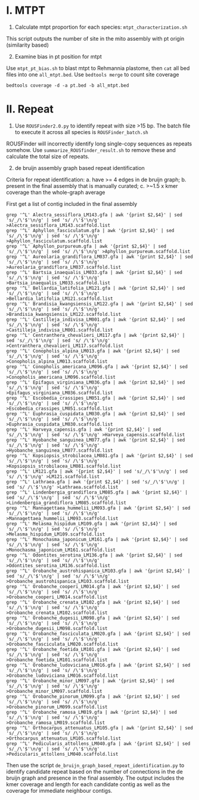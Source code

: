 # I. MTPT
1. Calculate mtpt proportion for each species: `mtpt_characterization.sh`

This script outputs the number of site in the mito assembly with pt origin (similarity based)

2. Examine bias in pt position for mtpt

Use `mtpt_pt_bias.sh` to blast mtpt to Rehmannia plastome, then `cat` all bed files into one `all_mtpt.bed`. Use `bedtools merge` to count site coverage

```
bedtools coverage -d -a pt.bed -b all_mtpt.bed
```

# II. Repeat
1. Use `ROUSFinder2.0.py` to identify repeat with size >15 bp. The batch file to execute it across all species is `ROUSFinder_batch.sh`

ROUSFinder will incorrectly identify long single-copy sequences as repeats somehow. Use `summarize_ROUSfinder_result.sh` to remove these and calculate the total size of repeats.

2. de bruijn assembly graph based repeat identification

Criteria for repeat identification: a. have >= 4 edges in de bruijn graph; b. present in the final assembly that is manually curated; c. >~1.5 x kmer coverage than the whole-graph average

First get a list of contig included in the final assembly
```
grep '^L' Alectra_sessiflora_LM143.gfa | awk '{print $2,$4}' | sed 's/_/\'$'\n/g' | sed 's/ /\'$'\n/g' >Alectra_sessiflora_LM143.scaffold.list
grep '^L' Aphyllon_fasciculatum.gfa | awk '{print $2,$4}' | sed 's/_/\'$'\n/g' | sed 's/ /\'$'\n/g' >Aphyllon_fasciculatum.scaffold.list
grep '^L' Aphyllon_purpureum.gfa | awk '{print $2,$4}' | sed 's/_/\'$'\n/g' | sed 's/ /\'$'\n/g' >Aphyllon_purpureum.scaffold.list
grep '^L' Aureolaria_grandiflora_LM037.gfa | awk '{print $2,$4}' | sed 's/_/\'$'\n/g' | sed 's/ /\'$'\n/g' >Aureolaria_grandiflora_LM037.scaffold.list
grep '^L' Bartsia_inaequalis_LM033.gfa | awk '{print $2,$4}' | sed 's/_/\'$'\n/g' | sed 's/ /\'$'\n/g' >Bartsia_inaequalis_LM033.scaffold.list
grep '^L' Bellardia_latifolia_LM121.gfa | awk '{print $2,$4}' | sed 's/_/\'$'\n/g' | sed 's/ /\'$'\n/g' >Bellardia_latifolia_LM121.scaffold.list
grep '^L' Brandisia_kwangsiensis_LM122.gfa | awk '{print $2,$4}' | sed 's/_/\'$'\n/g' | sed 's/ /\'$'\n/g' >Brandisia_kwangsiensis_LM122.scaffold.list
grep '^L' Castilleja_indivisa_LM001.gfa | awk '{print $2,$4}' | sed 's/_/\'$'\n/g' | sed 's/ /\'$'\n/g' >Castilleja_indivisa_LM001.scaffold.list
grep '^L' Centranthera_chevalieri_LM117.gfa | awk '{print $2,$4}' | sed 's/_/\'$'\n/g' | sed 's/ /\'$'\n/g' >Centranthera_chevalieri_LM117.scaffold.list
grep '^L' Conopholis_alpina_LM013.gfa | awk '{print $2,$4}' | sed 's/_/\'$'\n/g' | sed 's/ /\'$'\n/g' >Conopholis_alpina_LM013.scaffold.list
grep '^L' Conopholis_americana_LM096.gfa | awk '{print $2,$4}' | sed 's/_/\'$'\n/g' | sed 's/ /\'$'\n/g' >Conopholis_americana_LM096.scaffold.list
grep '^L' Epifagus_virginiana_LM036.gfa | awk '{print $2,$4}' | sed 's/_/\'$'\n/g' | sed 's/ /\'$'\n/g' >Epifagus_virginiana_LM036.scaffold.list
grep '^L' Escobedia_crassipes_LM051.gfa | awk '{print $2,$4}' | sed 's/_/\'$'\n/g' | sed 's/ /\'$'\n/g' >Escobedia_crassipes_LM051.scaffold.list
grep '^L' Euphrasia_cuspidata_LM030.gfa | awk '{print $2,$4}' | sed 's/_/\'$'\n/g' | sed 's/ /\'$'\n/g' >Euphrasia_cuspidata_LM030.scaffold.list
grep '^L' Harveya_capensis.gfa | awk '{print $2,$4}' | sed 's/_/\'$'\n/g' | sed 's/ /\'$'\n/g' >Harveya_capensis.scaffold.list
grep '^L' Hyobanche_sanguinea_LM077.gfa | awk '{print $2,$4}' | sed 's/_/\'$'\n/g' | sed 's/ /\'$'\n/g' >Hyobanche_sanguinea_LM077.scaffold.list
grep '^L' Kopsiopsis_strobilacea_LM081.gfa | awk '{print $2,$4}' | sed 's/_/\'$'\n/g' | sed 's/ /\'$'\n/g' >Kopsiopsis_strobilacea_LM081.scaffold.list
grep '^L' LM121.gfa | awk '{print $2,$4}' | sed 's/_/\'$'\n/g' | sed 's/ /\'$'\n/g' >LM121.scaffold.list
grep '^L' Lathraea.gfa | awk '{print $2,$4}' | sed 's/_/\'$'\n/g' | sed 's/ /\'$'\n/g' >Lathraea.scaffold.list
grep '^L' Lindenbergia_grandiflora_LM085.gfa | awk '{print $2,$4}' | sed 's/_/\'$'\n/g' | sed 's/ /\'$'\n/g' >Lindenbergia_grandiflora_LM085.scaffold.list
grep '^L' Mannagettaea_hummelii_LM093.gfa | awk '{print $2,$4}' | sed 's/_/\'$'\n/g' | sed 's/ /\'$'\n/g' >Mannagettaea_hummelii_LM093.scaffold.list
grep '^L' Melasma_hispidum_LM109.gfa | awk '{print $2,$4}' | sed 's/_/\'$'\n/g' | sed 's/ /\'$'\n/g' >Melasma_hispidum_LM109.scaffold.list
grep '^L' Monochasma_japonicum_LM161.gfa | awk '{print $2,$4}' | sed 's/_/\'$'\n/g' | sed 's/ /\'$'\n/g' >Monochasma_japonicum_LM161.scaffold.list
grep '^L' Odontites_serotina_LM136.gfa | awk '{print $2,$4}' | sed 's/_/\'$'\n/g' | sed 's/ /\'$'\n/g' >Odontites_serotina_LM136.scaffold.list
grep '^L' Orobanche_austrohispanica_LM103.gfa | awk '{print $2,$4}' | sed 's/_/\'$'\n/g' | sed 's/ /\'$'\n/g' >Orobanche_austrohispanica_LM103.scaffold.list
grep '^L' Orobanche_cooperi_LM014.gfa | awk '{print $2,$4}' | sed 's/_/\'$'\n/g' | sed 's/ /\'$'\n/g' >Orobanche_cooperi_LM014.scaffold.list
grep '^L' Orobanche_crenata_LM102.gfa | awk '{print $2,$4}' | sed 's/_/\'$'\n/g' | sed 's/ /\'$'\n/g' >Orobanche_crenata_LM102.scaffold.list
grep '^L' Orobanche_dugesii_LM098.gfa | awk '{print $2,$4}' | sed 's/_/\'$'\n/g' | sed 's/ /\'$'\n/g' >Orobanche_dugesii_LM098.scaffold.list
grep '^L' Orobanche_fasciculata_LM020.gfa | awk '{print $2,$4}' | sed 's/_/\'$'\n/g' | sed 's/ /\'$'\n/g' >Orobanche_fasciculata_LM020.scaffold.list
grep '^L' Orobanche_foetida_LM101.gfa | awk '{print $2,$4}' | sed 's/_/\'$'\n/g' | sed 's/ /\'$'\n/g' >Orobanche_foetida_LM101.scaffold.list
grep '^L' Orobanche_ludoviciana_LM016.gfa | awk '{print $2,$4}' | sed 's/_/\'$'\n/g' | sed 's/ /\'$'\n/g' >Orobanche_ludoviciana_LM016.scaffold.list
grep '^L' Orobanche_minor_LM097.gfa | awk '{print $2,$4}' | sed 's/_/\'$'\n/g' | sed 's/ /\'$'\n/g' >Orobanche_minor_LM097.scaffold.list
grep '^L' Orobanche_pinorum_LM099.gfa | awk '{print $2,$4}' | sed 's/_/\'$'\n/g' | sed 's/ /\'$'\n/g' >Orobanche_pinorum_LM099.scaffold.list
grep '^L' Orobanche_ramosa_LM019.gfa | awk '{print $2,$4}' | sed 's/_/\'$'\n/g' | sed 's/ /\'$'\n/g' >Orobanche_ramosa_LM019.scaffold.list
grep '^L' Orthocarpus_attenuatus_LM105.gfa | awk '{print $2,$4}' | sed 's/_/\'$'\n/g' | sed 's/ /\'$'\n/g' >Orthocarpus_attenuatus_LM105.scaffold.list
grep '^L' Pedicularis_attollens_LM040.gfa | awk '{print $2,$4}' | sed 's/_/\'$'\n/g' | sed 's/ /\'$'\n/g' >Pedicularis_attollens_LM040.scaffold.list

```

Then use the script `de_bruijn_graph_based_repeat_identification.py` to identify candidate repeat based on the number of connections in the de bruijn graph and presence in the final assembly. The output includes the kmer coverage and length for each candidate contig as well as the coverage for immediate neighbour contigs.
 
